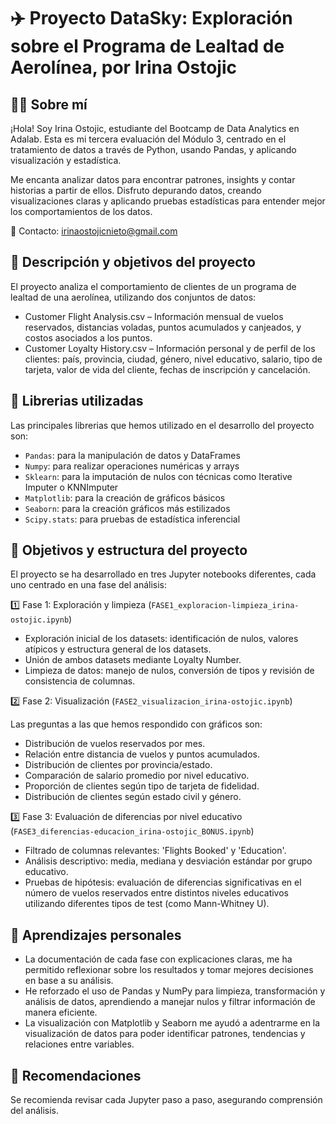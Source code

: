 # ✈️ Proyecto DataSky: Exploración sobre el Programa de Lealtad de Aerolínea, por Irina Ostojic
## 👩‍💻 Sobre mí

¡Hola! Soy Irina Ostojic, estudiante del Bootcamp de Data Analytics en Adalab. Esta es mi tercera evaluación del Módulo 3, centrado en el tratamiento de datos a través de Python, usando Pandas, y aplicando visualización y estadística.

Me encanta analizar datos para encontrar patrones, insights y contar historias a partir de ellos. Disfruto depurando datos, creando visualizaciones claras y aplicando pruebas estadísticas para entender mejor los comportamientos de los datos.

📧 Contacto: irinaostojicnieto@gmail.com

## 📁 Descripción y objetivos del proyecto

El proyecto analiza el comportamiento de clientes de un programa de lealtad de una aerolínea, utilizando dos conjuntos de datos:

- Customer Flight Analysis.csv – Información mensual de vuelos reservados, distancias voladas, puntos acumulados y canjeados, y costos asociados a los puntos.
- Customer Loyalty History.csv – Información personal y de perfil de los clientes: país, provincia, ciudad, género, nivel educativo, salario, tipo de tarjeta, valor de vida del cliente, fechas de inscripción y cancelación.

## 🧰 Librerias utilizadas
Las principales librerias que hemos utilizado en el desarrollo del proyecto son:
* `Pandas`: para la manipulación de datos y DataFrames
* `Numpy`: para realizar operaciones numéricas y arrays
* `Sklearn`: para la imputación de nulos con técnicas como Iterative Imputer o KNNImputer
* `Matplotlib`: para la creación de gráficos básicos
* `Seaborn`: para la creación gráficos más estilizados
* `Scipy.stats`: para pruebas de estadística inferencial

## 🎯 Objetivos y estructura del proyecto

El proyecto se ha desarrollado en tres Jupyter notebooks diferentes, cada uno centrado en una fase del análisis:

1️⃣ Fase 1: Exploración y limpieza (`FASE1_exploracion-limpieza_irina-ostojic.ipynb`)
- Exploración inicial de los datasets: identificación de nulos, valores atípicos y estructura general de los datasets.
- Unión de ambos datasets mediante Loyalty Number.
- Limpieza de datos: manejo de nulos, conversión de tipos y revisión de consistencia de columnas.

2️⃣ Fase 2: Visualización (`FASE2_visualizacion_irina-ostojic.ipynb`)

Las preguntas a las que hemos respondido con gráficos son:
- Distribución de vuelos reservados por mes.
- Relación entre distancia de vuelos y puntos acumulados.
- Distribución de clientes por provincia/estado.
- Comparación de salario promedio por nivel educativo.
- Proporción de clientes según tipo de tarjeta de fidelidad.
- Distribución de clientes según estado civil y género.

3️⃣ Fase 3: Evaluación de diferencias por nivel educativo (`FASE3_diferencias-educacion_irina-ostojic_BONUS.ipynb`)
- Filtrado de columnas relevantes: 'Flights Booked' y 'Education'.
- Análisis descriptivo: media, mediana y desviación estándar por grupo educativo.
- Pruebas de hipótesis: evaluación de diferencias significativas en el número de vuelos reservados entre distintos niveles educativos utilizando diferentes tipos de test (como Mann-Whitney U).

## 🧠 Aprendizajes personales
- La documentación de cada fase con explicaciones claras, me ha permitido reflexionar sobre los resultados y tomar mejores decisiones en base a su análisis.
- He reforzado el uso de Pandas y NumPy para limpieza, transformación y análisis de datos, aprendiendo a manejar nulos y filtrar información de manera eficiente.
- La visualización con Matplotlib y Seaborn me ayudó a adentrarme en la visualización de datos para poder identificar patrones, tendencias y relaciones entre variables.

## 📝 Recomendaciones
Se recomienda revisar cada Jupyter paso a paso, asegurando comprensión del análisis.